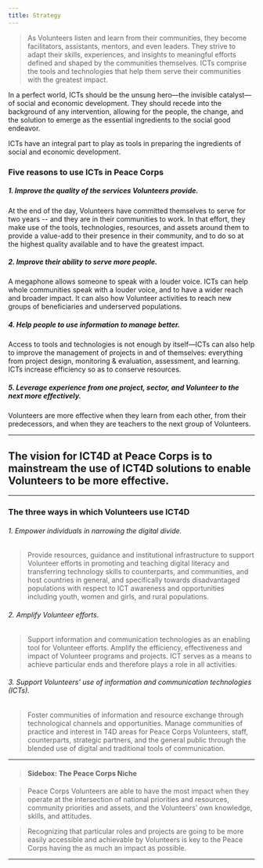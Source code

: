 ```yaml
---
title: Strategy
---
```


> As Volunteers listen and learn from their communities, they become facilitators, assistants, mentors, and even leaders. They strive to adapt their skills, experiences, and insights to meaningful efforts defined and shaped by the communities themselves. ICTs comprise the tools and technologies that help them serve their communities with the greatest impact.

In a perfect world, ICTs should be the unsung hero—the invisible catalyst—of social and economic development. They should recede into the background of any intervention, allowing for the people, the change, and the solution to emerge as the essential ingredients to the social good endeavor. 

ICTs have an integral part to play as tools in preparing the ingredients of social and economic development.

### Five reasons to use ICTs in Peace Corps

##### 1. Improve the quality of the services Volunteers provide.

At the end of the day, Volunteers have committed themselves to serve for two years -- and they are in their communities to work. In that effort, they make use of the tools, technologies, resources, and assets around them to provide a value-add to their presence in their community, and to do so at the highest quality available and to have the greatest impact.

##### 2. Improve their ability to serve more people.

A megaphone allows someone to speak with a louder voice. ICTs can help whole communities speak with a louder voice, and to have a wider reach and broader impact. It can also how Volunteer activities to reach new groups of beneficiaries and underserved populations.

##### 4. Help people to use information to manage better.

Access to tools and technologies is not enough by itself—ICTs can also help to improve the management of projects in and of themselves: everything from project design, monitoring & evaluation, assessment, and learning. ICTs increase efficiency so as to conserve resources.

##### 5. Leverage experience from one project, sector, and Volunteer to the next more effectively.

Volunteers are more effective when they learn from each other, from their predecessors, and when they are teachers to the next group of Volunteers.

___



## The vision for ICT4D at Peace Corps is to mainstream the use of ICT4D solutions to enable Volunteers to be more effective.


___



### The three ways in which Volunteers use ICT4D

###### 1. Empower individuals in narrowing the digital divide.

> Provide resources, guidance and institutional infrastructure to support Volunteer efforts in promoting and teaching digital literacy and transferring technology skills to counterparts, and communities, and host countries in general, and specifically towards disadvantaged populations with respect to ICT awareness and opportunities including youth, women and girls, and rural populations.

###### 2. Amplify Volunteer efforts.

> Support information and communication technologies as an enabling tool for Volunteer efforts. Amplify the efficiency, effectiveness and impact of Volunteer programs and projects. ICT serves as a means to achieve particular ends and therefore plays a role in all activities.

###### 3. Support Volunteers’ use of information and communication technologies (ICTs).

> Foster communities of information and resource exchange through technological channels and opportunities. Manage communities of practice and interest in T4D areas for Peace Corps Volunteers, staff, counterparts, strategic partners, and the general public through the blended use of digital and traditional tools of communication.



___



> #### Sidebox: The Peace Corps Niche

> Peace Corps Volunteers are able to have the most impact when they operate at the intersection of national priorities and resources, community priorities and assets, and the Volunteers’ own knowledge, skills, and attitudes.

> Recognizing that particular roles and projects are going to be more easily accessible and achievable by Volunteers is key to the Peace Corps having the as much an impact as possible.


___

